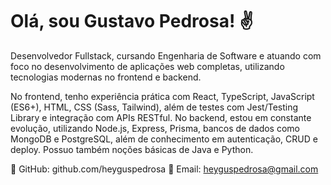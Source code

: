 # Olá, sou Gustavo Pedrosa! ✌️

Desenvolvedor Fullstack, cursando Engenharia de Software e atuando com foco no desenvolvimento de aplicações web completas, utilizando tecnologias modernas no frontend e backend.

No frontend, tenho experiência prática com React, TypeScript, JavaScript (ES6+), HTML, CSS (Sass, Tailwind), além de testes com Jest/Testing Library e integração com APIs RESTful. No backend, estou em constante evolução, utilizando Node.js, Express, Prisma, bancos de dados como MongoDB e PostgreSQL, além de conhecimento em autenticação, CRUD e deploy. Possuo também noções básicas de Java e Python.

🔗 GitHub: github.com/heyguspedrosa
📧 Email: heyguspedrosa@gmail.com


<!--
![Snake animation](https://github.com/edsonfsousa/edsonfsousa/blob/output/github-contribution-grid-snake.svg)

  
[![Typing SVG](https://readme-typing-svg.herokuapp.com?font=Firacode&duration=4800&vCenter=true&lines=Technology+Lover!)](https://git.io/typing-svg)

-->
